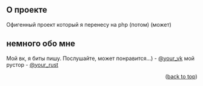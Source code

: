 <!-- Improved compatibility of back to top link: See: https://github.com/othneildrew/Best-README-Template/pull/73 -->
<a name="readme-top"></a>
<!--
*** Thanks for checking out the Best-README-Template. If you have a suggestion
*** that would make this better, please fork the repo and create a pull request
*** or simply open an issue with the tag "enhancement".
*** Don't forget to give the project a star!
*** Thanks again! Now go create something AMAZING! :D
-->

<!-- ABOUT THE PROJECT -->
## О проекте


Офигенный проект который я перенесу на php (потом) (может)
<!-- CONTACT -->
## немного обо мне

Мой вк, я биты пишу. Послушайте, может понравится...) - [@your_vk](https://vk.com/mavistgroup)
мой рустор - [@your_rust](https://apps.rustore.ru/developer/LdrwW7rD9tJd74X3oXEAy6d3kAoTljE%2B)

<p align="right">(<a href="#readme-top">back to top</a>)</p>
